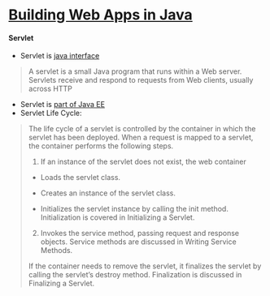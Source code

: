# [Building Web Apps in Java](https://github.com/qala-io/java-course/blob/master/docs/programme/web-apps.md)
#### Servlet
* Servlet is [java interface](https://docs.oracle.com/javaee/6/api/javax/servlet/Servlet.html)
> A servlet is a small Java program that runs within a Web server. Servlets receive and respond to requests from Web clients, usually across HTTP
* Servlet is [part of Java EE](https://docs.oracle.com/javaee/5/tutorial/doc/bnafd.html)
* Servlet Life Cycle:
>The life cycle of a servlet is controlled by the container in which the servlet has been deployed. When a request is mapped to a servlet, the container performs the following steps.
> 
> 1. If an instance of the servlet does not exist, the web container
> 
>   * Loads the servlet class.
> 
>   * Creates an instance of the servlet class.
> 
>   * Initializes the servlet instance by calling the init method. Initialization is covered in Initializing a Servlet.
> 
> 2. Invokes the service method, passing request and response objects. Service methods are discussed in Writing Service Methods.
> 
> If the container needs to remove the servlet, it finalizes the servlet by calling the servlet’s destroy method. Finalization is discussed in Finalizing a Servlet.
